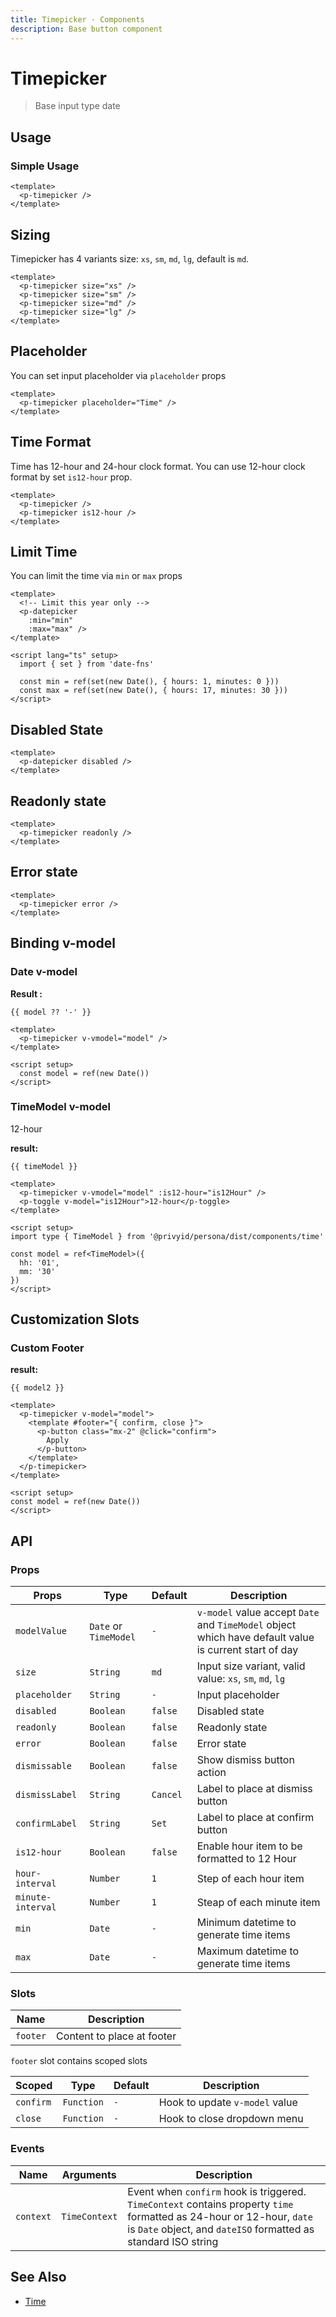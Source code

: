 ```yaml
---
title: Timepicker · Components
description: Base button component
---
```


<script setup>
  import pTimepicker from './Timepicker.vue'
  import pToggle from '../toggle/Toggle.vue'
  import pButton from '../button/Button.vue'
  import { ref, watch } from "vue-demi"
  import { startOfDay, addDays, set, addHours } from 'date-fns'

  const minTime = ref(set(new Date(), { hours: 1, minutes: 0 }))
  const maxTime = ref(set(new Date(), { hours: 17, minutes: 30 }))

  const is12Hour = ref(true)
  const model = ref(new Date())
  const model2 = ref(new Date())
  const timeModel = ref({
    hh: '01',
    mm: '30'
  })
</script>

# Timepicker

> Base input type date

## Usage

### Simple Usage

<preview>
  <p-timepicker />
</preview>

```vue
<template>
  <p-timepicker />
</template>
```

## Sizing
Timepicker has 4 variants size: `xs`, `sm`, `md`, `lg`, default is `md`.

<preview class="flex-col space-y-3">
  <p-timepicker size="xs" />
  <p-timepicker size="sm" />
  <p-timepicker size="md" />
  <p-timepicker size="lg" />
</preview>

```vue
<template>
  <p-timepicker size="xs" />
  <p-timepicker size="sm" />
  <p-timepicker size="md" />
  <p-timepicker size="lg" />
</template>
```

## Placeholder

You can set input placeholder via `placeholder` props

<preview>
  <p-timepicker placeholder="Time" />
</preview>

```vue
<template>
  <p-timepicker placeholder="Time" />
</template>
```

## Time Format

Time has 12-hour and 24-hour clock format. You can use 12-hour clock format by set `is12-hour` prop.

<preview class="flex-col space-y-2">
  <p-timepicker />
  <p-timepicker is12-hour />
</preview>

```vue
<template>
  <p-timepicker />
  <p-timepicker is12-hour />
</template>
```

## Limit Time

You can limit the time via `min` or `max` props

<preview>
  <p-timepicker
    :min="minTime"
    :max="maxTime" />
</preview>

```vue
<template>
  <!-- Limit this year only -->
  <p-datepicker
    :min="min"
    :max="max" />
</template>

<script lang="ts" setup>
  import { set } from 'date-fns'

  const min = ref(set(new Date(), { hours: 1, minutes: 0 }))
  const max = ref(set(new Date(), { hours: 17, minutes: 30 }))
</script>
```

## Disabled State

<preview>
  <p-timepicker disabled />
</preview>

```vue
<template>
  <p-datepicker disabled />
</template>
```

## Readonly state
<preview>
  <p-timepicker readonly />
</preview>

```vue
<template>
  <p-timepicker readonly />
</template>
```

## Error state
<preview>
  <p-timepicker error />
</preview>

```vue
<template>
  <p-timepicker error />
</template>
```

## Binding v-model

### Date v-model

<preview>
  <p-timepicker v-model="model" />
</preview>

**Result :**

<pre class="max-w-full truncate"><code>{{ model ?? '-' }}</code></pre>

```vue
<template>
  <p-timepicker v-vmodel="model" />
</template>

<script setup>
  const model = ref(new Date())
</script>
```

### TimeModel v-model

<preview class="flex space-x-2">
  <p-timepicker v-model="timeModel" :is12-hour="is12Hour" />
  <p-toggle v-model="is12Hour">12-hour</p-toggle>
</preview>

**result:**

<pre class="truncate"><code>{{ timeModel }}</code></pre>


```vue
<template>
  <p-timepicker v-vmodel="model" :is12-hour="is12Hour" />
  <p-toggle v-model="is12Hour">12-hour</p-toggle>
</template>

<script setup>
import type { TimeModel } from '@privyid/persona/dist/components/time'

const model = ref<TimeModel>({
  hh: '01',
  mm: '30'
})
</script>
```

## Customization Slots

### Custom Footer

<preview class="flex space-x-2">
  <p-timepicker v-model="model2">
    <template #footer="{ confirm }">
      <p-button class="mx-2" @click="confirm">
        Apply
      </p-button>
    </template>
  </p-timepicker>
</preview>

**result:**

<pre class="truncate"><code>{{ model2 }}</code></pre>

```vue
<template>
  <p-timepicker v-model="model">
    <template #footer="{ confirm, close }">
      <p-button class="mx-2" @click="confirm">
        Apply
      </p-button>
    </template>
  </p-timepicker>
</template>

<script setup>
const model = ref(new Date())
</script>
```

## API

### Props

| Props             | Type                  | Default  | Description                                                                                           |
| ----------------- | --------------------- | -------- | ----------------------------------------------------------------------------------------------------- |
| `modelValue`      | `Date` or `TimeModel` | `-`      | `v-model` value accept `Date` and `TimeModel` object which have default value is current start of day |
| `size`            | `String`              | `md`     | Input size variant, valid value: `xs`, `sm`, `md`, `lg`                                               |
| `placeholder`     | `String`              | `-`      | Input placeholder                                                                                     |
| `disabled`        | `Boolean`             | `false`  | Disabled state                                                                                        |
| `readonly`        | `Boolean`             | `false`  | Readonly state                                                                                        |
| `error`           | `Boolean`             | `false`  | Error state                                                                                           |
| `dismissable`     | `Boolean`             | `false`  | Show dismiss button action                                                                            |
| `dismissLabel`    | `String`              | `Cancel` | Label to place at dismiss button                                                                      |
| `confirmLabel`    | `String`              | `Set`    | Label to place at confirm button                                                                      |
| `is12-hour`       | `Boolean`             | `false`  | Enable hour item to be formatted to 12 Hour                                                           |
| `hour-interval`   | `Number`              | `1`      | Step of each hour item                                                                                |
| `minute-interval` | `Number`              | `1`      | Steap of each minute item                                                                             |
| `min`             | `Date`                | `-`      | Minimum datetime to generate time items                                                               |
| `max`             | `Date`                | `-`      | Maximum datetime to generate time items                                                               |

### Slots

| Name     | Description                |
| -------- | -------------------------- |
| `footer` | Content to place at footer |

`footer` slot contains scoped slots

| Scoped    | Type       | Default | Description                    |
| --------- | ---------- | ------- | ------------------------------ |
| `confirm` | `Function` | `-`     | Hook to update `v-model` value |
| `close`   | `Function` | `-`     | Hook to close dropdown menu    |

### Events

| Name      | Arguments     | Description                                                                                                                                                                               |
| --------- | ------------- | ----------------------------------------------------------------------------------------------------------------------------------------------------------------------------------------- |
| `context` | `TimeContext` | Event when `confirm` hook is triggered. `TimeContext` contains property `time` formatted as 24-hour or 12-hour, `date` is `Date` object, and `dateISO` formatted as standard ISO string   |

## See Also

- [Time](/components/time/)
